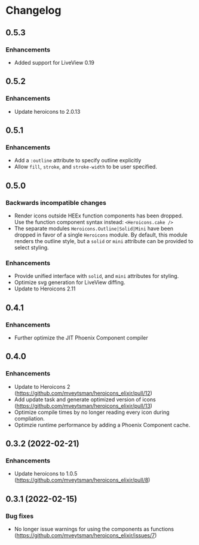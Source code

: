 # Changelog

## 0.5.3
### Enhancements
 - Added support for LiveView 0.19

## 0.5.2
### Enhancements
 -  Update heroicons to 2.0.13

## 0.5.1
### Enhancements
- Add a `:outline` attribute to specify outline explicitly
- Allow `fill`, `stroke`, and `stroke-width` to be user specified.

## 0.5.0

### Backwards incompatible changes
- Render icons outside HEEx function components has been dropped. Use the function component syntax instead: `<Heroicons.cake />`
- The separate modules `Heroicons.Outline|Solid|Mini` have been dropped in favor of a single `Heroicons` module.
  By default, this module renders the outline style, but a `solid` or `mini` attribute can be provided to
  select styling.

### Enhancements
- Provide unified interface with `solid`, and `mini` attributes for styling.
- Optimize svg generation for LiveView diffing.
- Update to Heroicons 2.11

## 0.4.1

### Enhancements
- Further optimize the JIT Phoenix Component compiler

## 0.4.0
### Enhancements
- Update to Heroicons 2 (https://github.com/mveytsman/heroicons_elixir/pull/12)
- Add update task and generate optimized version of icons (https://github.com/mveytsman/heroicons_elixir/pull/13)
- Optimize compile times by no longer reading every icon during compliation.
- Optimzie runtime performance by adding a Phoenix Component cache.

## 0.3.2 (2022-02-21)

### Enhancements
  - Update heroicons to 1.0.5 (https://github.com/mveytsman/heroicons_elixir/pull/8)


## 0.3.1 (2022-02-15)

### Bug fixes
  - No longer issue warnings for using the components as functions (https://github.com/mveytsman/heroicons_elixir/issues/7)
